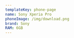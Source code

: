 ```yaml
---
templateKey: phone-page
name: Sony Xperia Pro
phoneImage: /img/download.png
brand: Sony
RAM: 6GB
---
```

